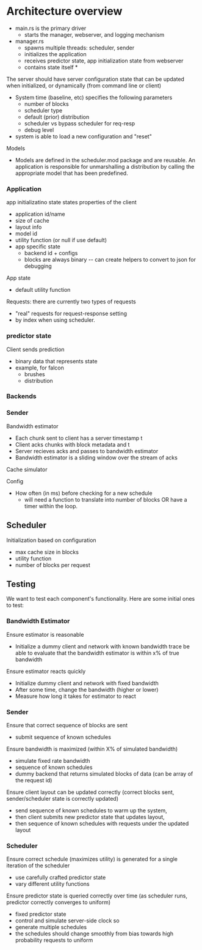# Architecture overview

* main.rs is the primary driver
  * starts the manager, webserver, and logging mechanism
* manager.rs
  * spawns multiple threads: scheduler, sender
  * initializes the application
  * receives predictor state, app initialization state from webserver 
  * contains state itself
    * 

The server should have server configuration state that can be updated when initialized, or dynamically (from command line or client)

* System time (baseline, etc) specifies the following parameters
  * number of blocks
  * scheduler type
  * default (prior) distribution
  * scheduler vs bypass scheduler for req-resp
  * debug level
* system is able to load a new configuration and "reset"

Models

* Models are defined in the scheduler.mod package and are reusable.  An application is responsible for unmarshalling a distribution by calling the appropriate model that has been predefined.



### Application

app initializatino state states properties of the client

* application id/name
* size of cache
* layout info
* model id
* utility function (or null if use default)
* app specific state
  * backend id + configs
  * blocks are always binary -- can create helpers to convert to json for debugging


App state

* default utility function


Requests: there are currently two types of requests

* "real" requests for request-response setting
* by index when using scheduler.


### predictor state

Client sends prediction

* binary data that represents state
* example, for falcon
  * brushes
  * distribution

### Backends

### Sender

Bandwidth estimator

* Each chunk sent to client has a server timestamp t
* Client acks chunks with block metadata and t
* Server recieves acks and passes to bandwidth estimator
* Bandwidth estimator is a sliding window over the stream of acks

Cache simulator

Config

* How often (in ms) before checking for a new schedule
  * will need a function to translate into number of blocks
    OR have a timer within the loop.


## Scheduler

Initialization based on configuration

* max cache size in blocks
* utility function
* number of blocks per request



## Testing

We want to test each component's functionality.  Here are some initial ones to test:

### Bandwidth Estimator

Ensure estimator is reasonable

* Initialize a dummy client and network with known bandwidth trace
  be able to evaluate that the bandwidth estimator is within x% of true
  bandwidth


Ensure estimator reacts quickly

* Initialize dummy client and network with fixed bandwidth
* After some time, change the bandwidth (higher or lower)
* Measure how long it takes for estimator to react


### Sender

Ensure that correct sequence of blocks are sent

* submit sequence of known schedules

Ensure bandwidth is maximized (within X% of simulated bandwidth)

* simulate fixed rate bandwidth
* sequence of known schedules
* dummy backend that returns simulated blocks of data
  (can be array of the request id)

Ensure client layout can be updated correctly 
(correct blocks sent, sender/scheduler state is correctly updated)

* send sequence of known schedules to warm up the system,
* then client submits new predictor state that updates layout,
* then sequence of known schedules with requests under the updated layout

### Scheduler

Ensure correct schedule (maximizes utility) is generated
for a single iteration of the scheduler

* use carefully crafted predictor state
* vary different utility functions

Ensure predictor state is queried correctly over time
(as scheduler runs, predictor correctly converges to uniform)

* fixed predictor state
* control and simulate server-side clock so 
* generate multiple schedules
* the schedules should change smoothly from bias towards 
  high probability requests to uniform
